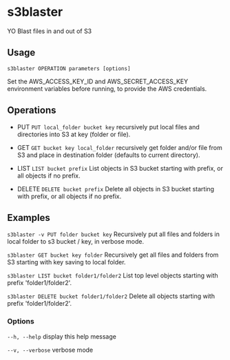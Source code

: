 # s3blaster

YO Blast files in and out of S3

## Usage

```s3blaster OPERATION parameters [options]```

Set the AWS_ACCESS_KEY_ID and AWS_SECRET_ACCESS_KEY environment variables
before running, to provide the AWS credentials.

## Operations


* PUT
```PUT local_folder bucket key```
recursively put local files and directories into S3 at key (folder or file).


* GET
```GET bucket key local_folder```
recursively get folder and/or file from S3 and place in destination folder (defaults to current directory).


* LIST
```LIST bucket prefix```
List objects in S3 bucket starting with prefix, or all objects if no prefix.


* DELETE
```DELETE bucket prefix```
Delete all objects in S3 bucket starting with prefix, or all objects if no prefix.


## Examples

```s3blaster -v PUT folder bucket key```
Recursively put all files and folders in local folder to s3 bucket / key, in verbose mode.

```s3blaster GET bucket key folder```
Recursively get all files and folders from S3 starting with key saving to local folder.

```s3blaster LIST bucket folder1/folder2```
List top level objects starting with prefix 'folder1/folder2'.

```s3blaster DELETE bucket folder1/folder2```
Delete all objects starting with prefix 'folder1/folder2'.


### Options

```--h, --help```
display this help message

```--v, --verbose```
verbose mode

